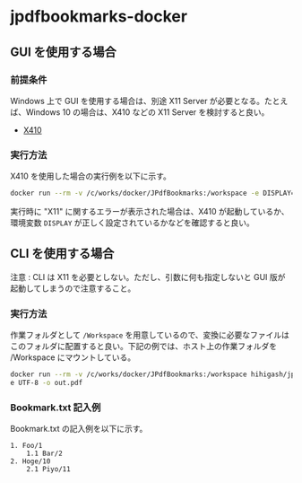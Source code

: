 # jpdfbookmarks-docker

GUI を使用する場合
---
### 前提条件
Windows 上で GUI を使用する場合は、別途 X11 Server が必要となる。たとえば、Windows 10 の場合は、X410 などの X11 Server を検討すると良い。

  - [X410](https://www.microsoft.com/ja-jp/p/x410/9nlp712zmn9q?activetab=pivot:overviewtab)

### 実行方法
X410 を使用した場合の実行例を以下に示す。  
```sh
docker run --rm -v /c/works/docker/JPdfBookmarks:/workspace -e DISPLAY=docker.for.win.localhost:0.0 hihigash/jpdfbookmarks
```

実行時に "X11" に関するエラーが表示された場合は、X410 が起動しているか、環境変数 `DISPLAY` が正しく設定されているかなどを確認すると良い。

CLI を使用する場合
---
注意 : CLI は X11 を必要としない。ただし、引数に何も指定しないと GUI 版が起動してしまうので注意すること。

### 実行方法

作業フォルダとして `/Workspace` を用意しているので、変換に必要なファイルはこのフォルダに配置すると良い。下記の例では、ホスト上の作業フォルダを /Workspace にマウントしている。

```sh
docker run --rm -v /c/works/docker/JPdfBookmarks:/workspace hihigash/jpdfbookmarks jpdfbookmarks_cli sample.pdf -a bookmark.txt -
e UTF-8 -o out.pdf
```

### Bookmark.txt 記入例

Bookmark.txt の記入例を以下に示す。

```
1. Foo/1
    1.1 Bar/2
2. Hoge/10
    2.1 Piyo/11
```
